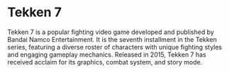 # Tekken 7

 Tekken 7 is a popular fighting video game developed and published by Bandai Namco Entertainment. It is the seventh installment in the Tekken series, featuring a diverse roster of characters with unique fighting styles and engaging gameplay mechanics. Released in 2015, Tekken 7 has received acclaim for its graphics, combat system, and story mode.